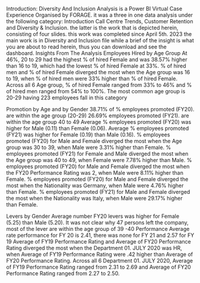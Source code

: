 Introduction:
Diversity And Inclusion Analysis is a Power BI Virtual Case Experience Organised by FORAGE. it was a three in one data analysis under the following category: Introduction Call Centre Trends, Customer Retention and Diversity & Inclusion. the latter is the work that is depicted herein, consisting of four slides. this work was completed since April 5th. 2023
the main work is in Diversity and Inclusion file while a brief of the insight is what you are about to read herein, thus you can download and see the dashboard.
Insights From The Analysis
Employees Hired by Age Group
At 46%, 20 to 29 had the highest % of hired Female and was 38.57% higher than 16 to 19, which had the lowest % of hired Female at 33%.
% of hired men and % of hired Female diverged the most when the Age group was 16 to 19, when % of hired men were 33% higher than % of hired Female.
Across all 6 Age group, % of hired Female ranged from 33% to 46% and % of hired men ranged from 54% to 100%.
The most common age group is 20-29 having 223 employees fall in this category

Promotion by Age and by Gender
38.71% of % employees promoted (FY20). are within the age group (20-29)
26.69% employees promoted (FY21). are within the age group 40 to 49 
Average % employees promoted (FY20) was higher for Male (0.11) than Female (0.06).
Average % employees promoted (FY21) was higher for Female (0.19) than Male (0.16).
% employees promoted (FY20) for Male and Female diverged the most when the Age group was 30 to 39, when Male were 3.31% higher than Female.
% employees promoted (FY21) for Female and Male diverged the most when the Age group was 40 to 49, when Female were 7.78% higher than Male.
% employees promoted (FY20) for Male and Female diverged the most when the FY20 Performance Rating was 2, when Male were 8.11% higher than Female.
% employees promoted (FY20) for Male and Female diverged the most when the Nationality was Germany, when Male were 4.76% higher than Female.
% employees promoted (FY21) for Male and Female diverged the most when the Nationality was Italy, when Male were 29.17% higher than Female.

Levers by Gender
Average number FY20 levers was higher for Female (5.25) than Male (5.20).
It was not clear why 47 persons left the company, most of the lever are within the age group of 39 -40
Performance
Average rate performance for FY 20 is 2.41, there was none for FY 21 and 2.57 for FY 19
Average of FY19 Performance Rating and Average of FY20 Performance Rating diverged the most when the Department 01. JULY 2020 was HR, when Average of FY19 Performance Rating were .42 higher than Average of FY20 Performance Rating.
Across all 6 Department 01. JULY 2020, Average of FY19 Performance Rating ranged from 2.31 to 2.69 and Average of FY20 Performance Rating ranged from 2.27 to 2.50.




